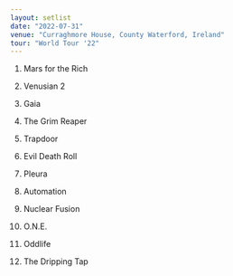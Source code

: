 ```yaml
---
layout: setlist
date: "2022-07-31"
venue: "Curraghmore House, County Waterford, Ireland"
tour: "World Tour '22"
---
```



 1. Mars for the Rich

 2. Venusian 2

 3. Gaia

 4. The Grim Reaper

 5. Trapdoor

 6. Evil Death Roll

 7. Pleura

 8. Automation

 9. Nuclear Fusion

10. O.N.E.

11. Oddlife

12. The Dripping Tap


